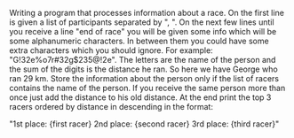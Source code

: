 Writing a program that processes information about a race. On the first line is given a list of participants separated by ", ". On the next few lines until you receive a line "end of race" you will be given some info which will be some alphanumeric characters. In between them you could have some extra characters which you should ignore. For example: "G!32e%o7r#32g$235@!2e". The letters are the name of the person and the sum of the digits is the distance he ran. So here we have George who ran 29 km. Store the information about the person only if the list of racers contains the name of the person. If you receive the same person more than once just add the distance to his old distance. At the end print the top 3 racers ordered by distance in descending in the format:

"1st place: {first racer}
2nd place: {second racer}
3rd place: {third racer}"
